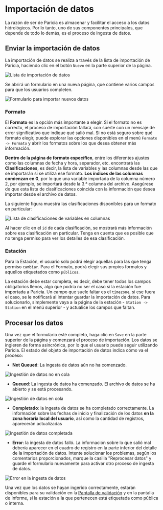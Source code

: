 # Importación de datos

La razón de ser de Paricia es almacenar y facilitar el acceso a los datos hidrológicos. Por lo tanto, uno de sus componentes principales, que depende de todo lo demás, es el proceso de ingesta de datos.

## Enviar la importación de datos

La importación de datos se realiza a través de la lista de importación de Paricia, haciendo clic en el botón `Nuevo` en la parte superior de la página.

![Lista de importación de datos](assets/images/import_list.png)

Se abrirá un formulario en una nueva página, que contiene varios campos para que los usuarios completen.

![Formulario para importar nuevos datos](assets/images/importing_add_data.png)

### Formato

El **Formato** es la opción más importante a elegir. Si el formato no es correcto, el proceso de importación fallará, con suerte con un mensaje de error significativo que indique qué salió mal. Si no está seguro sobre qué formato elegir, puede explorar las opciones disponibles en el menú `Formato -> Formato` y abrir los formatos sobre los que desea obtener más información.

**Dentro de la página de formato específico**, entre los diferentes ajustes como las columnas de fecha y hora, separador, etc. encontrará las **Clasificaciones**, es decir, la lista de variables y las columnas desde las que se importarán si se utiliza ese formato. **Los índices de las columnas comienzan en 0**, por lo que una variable importada de la columna número 2, por ejemplo, se importará desde la 3.ª columna del archivo. Asegúrese de que esta lista de clasificaciones coincida con la información que desea importar desde el archivo de datos.

La siguiente figura muestra las clasificaciones disponibles para un formato en particular:

![Lista de clasificaciones de variables en columnas](assets/images/classifications.png)

Al hacer clic en el `id` de cada clasificación, se mostrará más información sobre esa clasificación en particular. Tenga en cuenta que es posible que no tenga permiso para ver los detalles de esa clasificación.

### Estación

Para la Estación, el usuario solo podrá elegir aquellas para las que tenga permiso `cambiar`. Para el Formato, podrá elegir sus propios formatos y aquellos etiquetados como `públicos`.

La estación debe estar completa, es decir, debe tener todos los campos obligatorios llenos, algo que podría no ser el caso si la estación fue importada a Paricia. Un campo que suele faltar es el `timezone`, si ese fuera el caso, se le notificará al intentar guardar la importación de datos. Para solucionarlo, simplemente vaya a la página de la estación - `Station -> Station` en el menú superior - y actualice los campos que faltan.

## Procesar los datos

Una vez que el formulario esté completo, haga clic en `Save` en la parte superior de la página y comenzará el proceso de importación. Los datos se ingieren de forma asincrónica, por lo que el usuario puede seguir utilizando Paricia. El estado del objeto de importación de datos indica cómo va el proceso:

- **Not Queued**: La ingesta de datos aún no ha comenzado.

![Ingestión de datos no en cola](assets/images/importing_not_queued.png)

- **Queued**: La ingesta de datos ha comenzado. El archivo de datos se ha abierto y se está procesando.

![Ingestión de datos en cola](assets/images/importing_queued.png)

- **Completado**: la ingesta de datos se ha completado correctamente. La información sobre las fechas de inicio y finalización de los datos **en la zona horaria local del usuario**, así como la cantidad de registros, aparecerán actualizadas

![Ingestión de datos completada](assets/images/importing_completed.png)

- **Error**: la ingesta de datos falló. La información sobre lo que salió mal debería aparecer en el cuadro de registro en la parte inferior del detalle de la importación de datos. Intente solucionar los problemas, según los comentarios proporcionados, marque la casilla "Reprocesar datos" y guarde el formulario nuevamente para activar otro proceso de ingesta de datos.

![Error en la ingesta de datos](assets/images/importing_failed.png)

Una vez que los datos se hayan ingerido correctamente, estarán disponibles para su validación en la [Pantalla de validación](validation.md) y en la pantalla de Informe, si la estación a la que pertenecen está etiquetada como pública o interna.